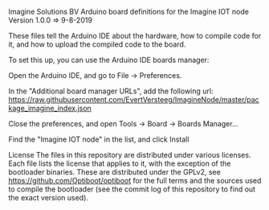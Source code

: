 Imagine Solutions BV Arduino board definitions for the Imagine IOT node
Version 1.0.0 => 9-8-2019


These files tell the Arduino IDE about the hardware, how to compile code for it, and how to upload the compiled code to the board.

To set this up, you can use the Arduino IDE boards manager:

Open the Arduino IDE, and go to File -> Preferences.

In the "Additional board manager URLs", add the following url: 
https://raw.githubusercontent.com/EvertVersteeg/ImagineNode/master/package_imagine_index.json

Close the preferences, and open Tools -> Board -> Boards Manager...

Find the "Imagine IOT node" in the list, and click Install



License
The files in this repository are distributed under various licenses. Each file lists the license that applies to it, with the exception of the bootloader binaries. These are distributed under the GPLv2, see https://github.com/Optiboot/optiboot for the full terms and the sources used to compile the bootloader (see the commit log of this repository to find out the exact version used).
